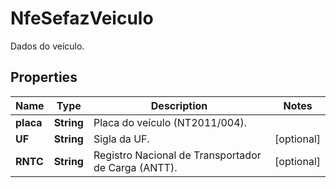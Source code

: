 

# NfeSefazVeiculo

Dados do veículo.

## Properties

| Name | Type | Description | Notes |
|------------ | ------------- | ------------- | -------------|
|**placa** | **String** | Placa do veículo (NT2011/004). |  |
|**UF** | **String** | Sigla da UF. |  [optional] |
|**RNTC** | **String** | Registro Nacional de Transportador de Carga (ANTT). |  [optional] |



